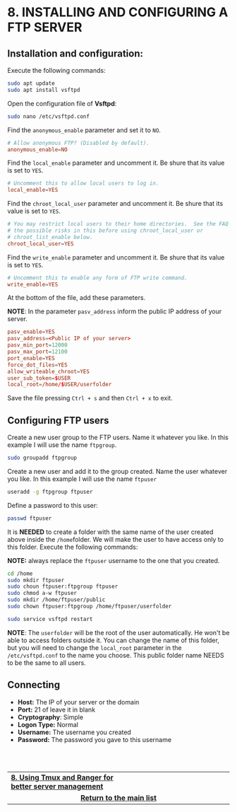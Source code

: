 # 8. INSTALLING AND CONFIGURING A FTP SERVER

## Installation and configuration:
Execute the following commands:

```bash
sudo apt update
sudo apt install vsftpd
```

Open the configuration file of **Vsftpd**:

```bash
sudo nano /etc/vsftpd.conf
```

Find the `anonymous_enable` parameter and set it to `NO`.

```conf
# Allow anonymous FTP? (Disabled by default).
anonymous_enable=NO
```

Find the `local_enable` parameter and uncomment it. Be shure that its value is set to `YES`.

```conf
# Uncomment this to allow local users to log in.
local_enable=YES
```

Find the `chroot_local_user` parameter and uncomment it. Be shure that its value is set to `YES`.

```conf
# You may restrict local users to their home directories.  See the FAQ for
# the possible risks in this before using chroot_local_user or
# chroot_list_enable below.
chroot_local_user=YES
```

Find the `write_enable` parameter and uncomment it. Be shure that its value is set to `YES`.

```conf
# Uncomment this to enable any form of FTP write command.
write_enable=YES
```

At the bottom of the file, add these parameters.

**NOTE**: In the parameter `pasv_address` inform the public IP address of your server.

```conf
pasv_enable=YES
pasv_address=<Public IP of your server>
pasv_min_port=12000
pasv_max_port=12100
port_enable=YES
force_dot_files=YES
allow_writeable_chroot=YES
user_sub_token=$USER
local_root=/home/$USER/userfolder
```

Save the file pressing `Ctrl + s` and then `Ctrl + x` to exit.

## Configuring FTP users

Create a new user group to the FTP users. Name it whatever you like. In this example I will use the name `ftpgroup`.

```bash
sudo groupadd ftpgroup
```

Create a new user and add it to the group created. Name the user whatever you like. In this example I will use the name `ftpuser`

```bash
useradd -g ftpgroup ftpuser
```

Define a password to this user:

```bash
passwd ftpuser
```

It is **NEEDED** to create a folder with the same name of the user created above inside the `/home`folder.
We will make the user to have access only to this folder. Execute the following commands:

**NOTE:** always replace the `ftpuser` username to the one that you created.

```bash
cd /home
sudo mkdir ftpuser
sudo choun ftpuser:ftpgroup ftpuser
sudo chmod a-w ftpuser
sudo mkdir /home/ftpuser/public
sudo chown ftpuser:ftpgroup /home/ftpuser/userfolder

sudo service vsftpd restart
```

**NOTE**: The `userfolder` will be the root of the user automatically. He won't be able to access folders outside it.
You can change the name of this folder, but you will need to change the `local_root` parameter in the `/etc/vsftpd.conf` to the name you choose.
This public folder name NEEDS to be the same to all users.

## Connecting

* **Host:** The IP of your server or the domain
* **Port:** 21 of leave it in blank
* **Cryptography**: Simple
* **Logon Type:** Normal
* **Username:** The username you created
* **Password:** The password you gave to this username

<br><br>
<div>
    <table width="9000">
        <tr>
            <td width="9000">
                <a href="https://github.com/andregalastri/tutorials/blob/main/Ubuntu%20Server/8.%20Using%20Tmux%20and%20Ranger%20for%20better%20server%20management.md">
                    <b>8. Using Tmux and Ranger for better server management</b>
                </a>
            </td>
            <td width="50%" align="right">
                <a href="">
                    <b></b>
                </a>
            </td>
        </tr>
        <tr>
            <td width="9000" colspan="2" align="center">
                <a href="">
                    <b>Return to the main list</b>
                </a>
            </td>
        </tr>
    </table>
</div>
